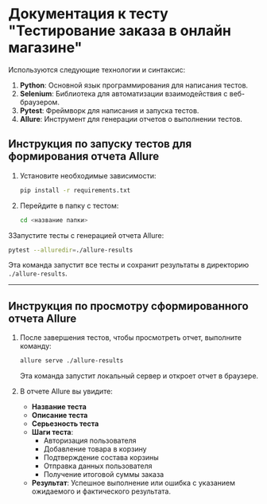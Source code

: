 # Документация к тесту "Тестирование заказа в онлайн магазине"

Используются следующие технологии и синтаксис:

1. **Python**: Основной язык программирования для написания тестов.
2. **Selenium**: Библиотека для автоматизации взаимодействия с веб-браузером.
3. **Pytest**: Фреймворк для написания и запуска тестов.
4. **Allure**: Инструмент для генерации отчетов о выполнении тестов.


## Инструкция по запуску тестов для формирования отчета Allure

1. Установите необходимые зависимости:
   ```bash
   pip install -r requirements.txt
   ```
2. Перейдите в папку с тестом:
   ```bash
   cd <название папки>
   ```

3Запустите тесты с генерацией отчета Allure:
   ```bash
   pytest --alluredir=./allure-results
   ```

   Эта команда запустит все тесты и сохранит результаты в директорию `./allure-results`.

---

## Инструкция по просмотру сформированного отчета Allure

1. После завершения тестов, чтобы просмотреть отчет, выполните команду:
   ```bash
   allure serve ./allure-results
   ```

   Эта команда запустит локальный сервер и откроет отчет в браузере.

2. В отчете Allure вы увидите:
   - **Название теста**
   - **Описание теста**
   - **Серьезность теста**
   - **Шаги теста**:
     - Авторизация пользователя
     - Добавление товара в корзину
     - Подтверждение состава корзины
     - Отправка данных пользователя
     - Получение итоговой суммы заказа
   - **Результат**: Успешное выполнение или ошибка с указанием ожидаемого и фактического результата.